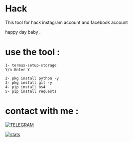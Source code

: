 # Hack

This tool for hack instagram account and facebook account 


happy day baby .

# use the tool :
```
1- termux-setup-storage 
Y/n Enter Y

2- pkg install python -y
3- pkg install git -y
4- pip install bs4
5- pip install requests

```


# contact with me :

[![TELEGRAM](https://img.shields.io/badge/channel-telegram-yellow)](https://t.me/Professional_school)

[![stats](https://img.shields.io/badge/account%20-%20telegram-yellowred)](https://t.me/iiwiw)

